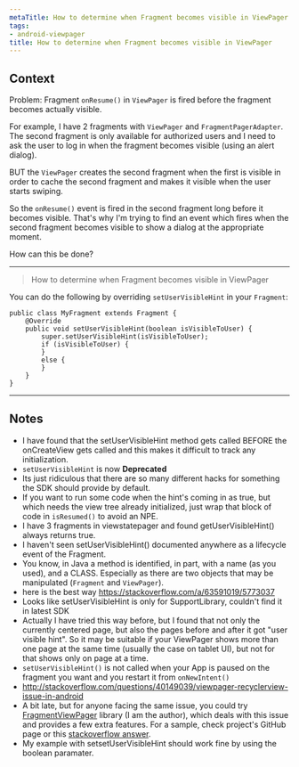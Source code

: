 ```yaml
---
metaTitle: How to determine when Fragment becomes visible in ViewPager
tags:
- android-viewpager
title: How to determine when Fragment becomes visible in ViewPager
---
```


## Context

Problem: Fragment `onResume()` in `ViewPager` is fired before the fragment becomes actually visible.


For example, I have 2 fragments with `ViewPager` and `FragmentPagerAdapter`. The second fragment is only available for authorized users and I need to ask the user to log in when the fragment becomes visible (using an alert dialog).


BUT the `ViewPager` creates the second fragment when the first is visible in order to cache the second fragment and makes it visible when the user starts swiping.


So the `onResume()` event is fired in the second fragment long before it becomes visible. That's why I'm trying to find an event which fires when the second fragment becomes visible to show a dialog at the appropriate moment.


How can this be done?



---


> 
> How to determine when Fragment becomes visible in ViewPager
> 
> 
> 


You can do the following by overriding `setUserVisibleHint` in your `Fragment`:



```
public class MyFragment extends Fragment {
    @Override
    public void setUserVisibleHint(boolean isVisibleToUser) {
        super.setUserVisibleHint(isVisibleToUser);
        if (isVisibleToUser) {
        }
        else {
        }
    }
}

```


---

## Notes

- I have found that the setUserVisibleHint method gets called BEFORE the onCreateView gets called and this makes it difficult to track any initialization.
- `setUserVisibleHint` is now **Deprecated**
- Its just ridiculous that there are so many different hacks for something the SDK should provide by default.
-  If you want to run some code when the hint's coming in as true, but which needs the view tree already initialized, just wrap that block of code in `isResumed()` to avoid an NPE.
- I have 3 fragments in viewstatepager and found getUserVisibleHint() always returns true.
- I haven't seen setUserVisibleHint() documented anywhere as a lifecycle event of the Fragment.
- You know, in Java a method is identified, in part, with a name (as you used), and a CLASS. Especially as there are two objects that may be manipulated (`Fragment` and `ViewPager`).
- here is the best way https://stackoverflow.com/a/63591019/5773037
- Looks like setUserVisibleHint is only for SupportLibrary, couldn't find it in latest SDK
- Actually I have tried this way before, but I found that not only the currently centered page, but also the pages before and after it got "user visible hint". So it may be suitable if your ViewPager shows more than one page at the same time (usually the case on tablet UI), but not for that shows only on page at a time.
- `setUserVisibleHint()` is not called when your App is paused on the fragment you want and you restart it from `onNewIntent()`
- http://stackoverflow.com/questions/40149039/viewpager-recyclerview-issue-in-android
- A bit late, but for anyone facing the same issue, you could try [FragmentViewPager](https://github.com/sbrukhanda/fragmentviewpager)  library (I am the author), which deals with this issue and provides a few extra features. For a sample, check project's GitHub page or this [stackoverflow answer](http://stackoverflow.com/a/38008088/5865280).
- My example with setsetUserVisibleHint should work fine by using the boolean paramater.
